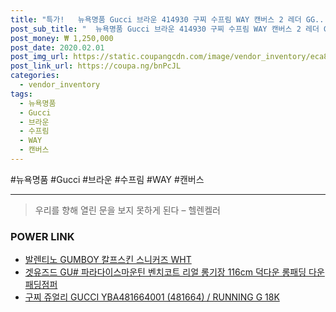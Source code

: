```yaml
--- 
title: "특가!   뉴욕명품 Gucci 브라운 414930 구찌 수프림 WAY 캔버스 2 레더 GG..." 
post_sub_title: "  뉴욕명품 Gucci 브라운 414930 구찌 수프림 WAY 캔버스 2 레더 GG로고 가방" 
post_money: ₩ 1,250,000 
post_date: 2020.02.01 
post_img_url: https://static.coupangcdn.com/image/vendor_inventory/eca8/16672cf7c9cf38e932e762d584b15331a5c6642b63d7aed1b10339476a0c.jpg 
post_link_url: https://coupa.ng/bnPcJL 
categories: 
  - vendor_inventory 
tags: 
  - 뉴욕명품 
  - Gucci 
  - 브라운 
  - 수프림 
  - WAY 
  - 캔버스 
--- 
```

  #뉴욕명품 #Gucci #브라운 #수프림 #WAY #캔버스 
<hr> 

> 우리를 향해 열린 문을 보지 못하게 된다  – 헬렌켈러 


### POWER LINK

* <a href="https://blog.naver.com/santokki14/221776811258" target="_blank">발렌티노 GUMBOY 칼프스킨 스니커즈 WHT</a>
* <a href="https://blog.naver.com/fasyy4321/221786885859" target="_blank">겟유즈드 GU# 파라다이스마운틴 벤치코트 리얼 롱기장 116cm 덕다운 롱패딩 다운패딩점퍼</a>
* <a href="https://blog.naver.com/santokki14/221779337303" target="_blank">구찌 쥬얼리 GUCCI YBA481664001 (481664) / RUNNING G 18K</a>
